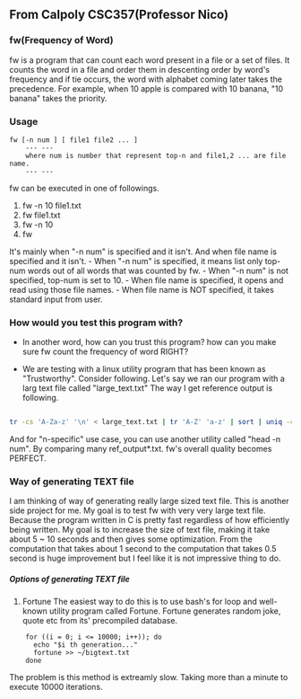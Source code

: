 ## From Calpoly CSC357(Professor Nico)

### fw(Frequency of Word) 
fw is a program that can count each word present in a file or a set of files. 
It counts the word in a file and order them in descenting order by word's
frequency and if tie occurs, the word with alphabet coming later takes the
precedence. For example, when 10 apple is compared with 10 banana, "10 banana"
takes the priority.

### Usage
```
fw [-n num ] [ file1 file2 ... ]
    --- ---
    where num is number that represent top-n and file1,2 ... are file name.
    --- ---
``` 
fw can be executed in one of followings.
1. fw -n 10 file1.txt
2. fw file1.txt
3. fw -n 10
4. fw 

It's mainly when "-n num" is specified and it isn't. And when file name is
specified and it isn't.
    - When "-n num" is specified, it means list only top-num words out of all
words that was counted by fw.
    - When "-n num" is not specified, top-num is set to 10.
    - When file name is specified, it opens and read using those file names.
    - When file name is NOT specified, it takes standard input from user.

### How would you test this program with? 
- In another word, how can you trust this program? how can you make sure fw
count the frequency of word RIGHT? 

- We are testing with a linux utility program that has been known as
"Trustworthy". Consider following. Let's say we ran our program with a
larg text file called "large_text.txt" The way I get reference output is
following.

```bash 

tr -cs 'A-Za-z' '\n' < large_text.txt | tr 'A-Z' 'a-z' | sort | uniq -c | sort -nr > ref_output.txt

```
And for "n-specific" use case, you can use another utility called "head -n num".
By comparing many ref_output*.txt. fw's overall quality becomes PERFECT.

### Way of generating TEXT file
I am thinking of way of generating really large sized text file.
This is another side project for me. My goal is to test fw with very very large
text file. Because the program written in C is pretty fast regardless of how
efficiently being written. My goal is to increase the size of text file, making
it take about 5 ~ 10 seconds and then gives some optimization. From the
computation that takes about 1 second to the computation that takes 0.5 second
is huge improvement but I feel like it is not impressive thing to do.

##### Options of generating TEXT file
1. Fortune
The easiest way to do this is to use bash's for loop and well-known utility
program called Fortune. Fortune generates random joke, quote etc from its'
precompiled database.

```
    for ((i = 0; i <= 10000; i++)); do
      echo "$i th generation..."
      fortune >> ~/bigtext.txt 
    done
```
The problem is this method is extreamly slow. Taking more than a minute to
execute 10000 iterations. 





